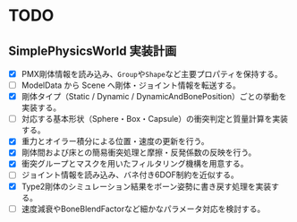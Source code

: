 # TODO

## SimplePhysicsWorld 実装計画
- [x] PMX剛体情報を読み込み、`Group`や`Shape`など主要プロパティを保持する。
- [ ] ModelData から Scene へ剛体・ジョイント情報を転送する。
- [x] 剛体タイプ（Static / Dynamic / DynamicAndBonePosition）ごとの挙動を実装する。
- [ ] 対応する基本形状（Sphere・Box・Capsule）の衝突判定と質量計算を実装する。
- [x] 重力とオイラー積分による位置・速度の更新を行う。
- [x] 剛体間および床との簡易衝突処理と摩擦・反発係数の反映を行う。
- [x] 衝突グループとマスクを用いたフィルタリング機構を用意する。
- [ ] ジョイント情報を読み込み、バネ付き6DOF制約を近似する。
- [x] Type2剛体のシミュレーション結果をボーン姿勢に書き戻す処理を実装する。
- [ ] 速度減衰やBoneBlendFactorなど細かなパラメータ対応を検討する。
